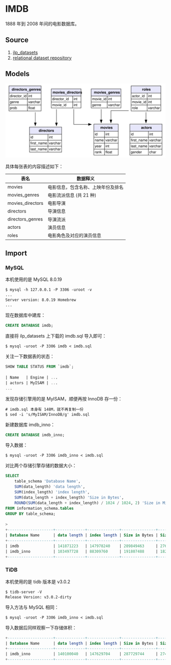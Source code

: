 # IMDB

1888 年到 2008 年间的电影数据库。

## Source

1. [ilp_datasets](http://kt.ijs.si/janez_kranjc/ilp_datasets/)
2. [relational dataset repository](https://relational.fit.cvut.cz/dataset/IMDb)

## Models

![imdb_ijs_models](./imdb_ijs.svg)

具体每张表的内容描述如下：

| 表名             | 数据释义                           |
| ---------------- | ---------------------------------- |
| movies           | 电影信息，包含名称、上映年份及排名 |
| movies_genres    | 电影流派信息 (共 21 种)            |
| movies_directors | 电影导演                           |
| directors        | 导演信息                           |
| directors_genres | 导演流派                           |
| actors           | 演员信息                           |
| roles            | 电影角色及对应的演员信息           |

## Import

### MySQL

本机使用的是 MySQL 8.0.19

```shell
$ mysql -h 127.0.0.1 -P 3306 -uroot -v
...
Server version: 8.0.19 Homebrew
...
```

现在数据库中建库：

```sql
CREATE DATABASE imdb;
```

直接将 ilp_datasets 上下载的 imdb.sql 导入即可：

```shell
$ mysql -uroot -P 3306 imdb < imdb.sql
```

关注一下数据表的状态：

```sql
SHOW TABLE STATUS FROM `imdb`;

| Name   | Engine | ...
| actors | MyISAM | ...
...
```

发现存储引擎用的是 MyISAM，顺便再按 InnoDB 存一份：

```shell
# imdb.sql 本身有 148M，就不再复制一份
$ sed -i 's/MyISAM/InnoDB/g' imdb.sql
```

新建数据库 imdb_inno：

```sql
CREATE DATABASE imdb_inno;
```

导入数据：

```shell
$ mysql -uroot -P 3306 imdb_inno < imdb.sql
```

对比两个存储引擎存储的数据大小：

```sql
SELECT 
    table_schema 'Database Name',
    SUM(data_length) 'data length',
    SUM(index_length) 'index length',
    SUM(data_length + index_length) 'Size in Bytes',
    ROUND(SUM(data_length + index_length) / 1024 / 1024, 2) 'Size in MiB'
FROM information_schema.tables 
GROUP BY table_schema;

>
+--------------------+-------------+--------------+---------------+-------------+
| Database Name      | data length | index length | Size in Bytes | Size in MiB |
+--------------------+-------------+--------------+---------------+-------------+
| imdb               | 141871223   | 147978240    | 289849463     | 276.42      |
| imdb_inno          | 103497728   | 88309760     | 191807488     | 182.92      |
+--------------------+-------------+--------------+---------------+-------------+
```

### TiDB

本机使用的是 tidb 版本是 v3.0.2

```shell
$ tidb-server -V
Release Version: v3.0.2-dirty
```

导入方法与 MySQL 相同：

```shell
$ mysql -uroot -P 3306 imdb_inno < imdb.sql
```

导入数据后同样观察一下存储体积：

```sql
+--------------------+-------------+--------------+---------------+-------------+
| Database Name      | data length | index length | Size in Bytes | Size in MiB |
+--------------------+-------------+--------------+---------------+-------------+
| imdb_inno          | 140100040   | 147629704    | 287729744     | 274.40      |
+--------------------+-------------+--------------+---------------+-------------+
```


